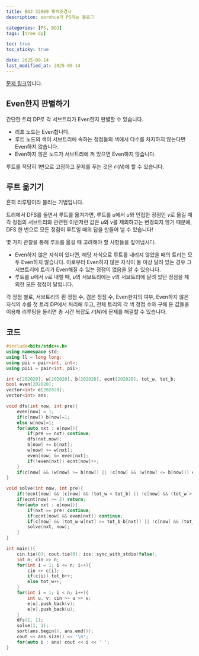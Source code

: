 ```yaml
---
title: BOJ 32869 흑백조경사
description: sorohue가 PS하는 블로그

categories: [PS, BOJ]
tags: [tree dp]

toc: true
toc_sticky: true

date: 2025-09-14
last_modified_at: 2025-09-14
---
```


[문제 링크](https://boj.kr/32869)입니다.

## Even한지 판별하기

간단한 트리 DP로 각 서브트리가 Even한지 판별할 수 있습니다.

- 리프 노드는 Even합니다.
- 루트 노드의 색이 서브트리에 속하는 정점들의 색에서 다수를 차지하지 않는다면 Even하지 않습니다.
- Even하지 않은 노드가 서브트리에 껴 있으면 Even하지 않습니다.

루트를 적당히 1번으로 고정하고 문제를 푸는 것은 $\mathcal{O}(N)$에 할 수 있습니다.

## 루트 옮기기

흔히 리루팅이라 불리는 기법입니다.

트리에서 DFS를 돌면서 루트를 옮겨가면, 루트를 $u$에서 $u$와 인접한 정점인 $v$로 옮길 때 각 정점의 서브트리와 관련된 이런저런 값은 $u$와 $v$를 제외하고는 변경되지 않기 때문에, DFS 한 번으로 모든 정점이 루트일 때의 답을 만들어 낼 수 있습니다!

 몇 가지 관찰을 통해 루트를 옮길 때 고려해야 할 사항들을 짚어냅시다.

- Even하지 않은 자식이 있다면, 해당 자식으로 루트를 내리지 않았을 때의 트리는 모두 Even하지 않습니다. 이로부터 Even하지 않은 자식이 둘 이상 달려 있는 경우 그 서브트리에 트리가 Even해질 수 있는 정점이 없음을 알 수 있습니다.
- 루트를 $u$에서 $v$로 내릴 때, $u$의 서브트리에는 $v$의 서브트리에 달려 있던 정점을 제외한 모든 정점이 달립니다.

각 정점 별로, 서브트리의 흰 정점 수, 검은 정점 수, Even한지의 여부, Even하지 않은 자식의 수를 첫 트리 DP에서 처리해 두고, 전체 트리의 각 색 정점 수와 구해 둔 값들을 이용해 리루팅을 돌리면 총 시간 복잡도 $\mathcal{O}(N)$에 문제를 해결할 수 있습니다.

## 코드

```cpp
#include<bits/stdc++.h>
using namespace std;
using ll = long long;
using pii = pair<int, int>;
using piii = pair<int, pii>;

int c[202020], w[202020], b[202020], ecnt[202020], tot_w, tot_b;
bool even[202020];
vector<int> e[202020];
vector<int> ans;

void dfs(int now, int pre){
	even[now] = 1;
	if(c[now]) b[now]=1;
	else w[now]=1;
	for(auto nxt : e[now]){
		if(pre == nxt) continue;
		dfs(nxt,now);
		b[now] += b[nxt];
		w[now] += w[nxt];
		even[now] &= even[nxt];
		if(!even[nxt]) ecnt[now]++;
	}
	if(c[now] && (w[now] >= b[now]) || !c[now] && (w[now] <= b[now])) even[now] = 0;
}

void solve(int now, int pre){
	if(!ecnt[now] && (c[now] && (tot_w < tot_b) || !c[now] && (tot_w > tot_b))) ans.push_back(now);
	if(ecnt[now] >= 2) return;
	for(auto nxt : e[now]){
		if(nxt == pre) continue;
		if(ecnt[now] && even[nxt]) continue;
		if(c[now] && (tot_w-w[nxt] >= tot_b-b[nxt]) || !c[now] && (tot_w-w[nxt] <= tot_b-b[nxt])) continue;
		solve(nxt, now);
	}
}

int main(){
	cin.tie(0); cout.tie(0); ios::sync_with_stdio(false);
	int n; cin >> n;
	for(int i = 1; i <= n; i++){
		cin >> c[i];
		if(c[i]) tot_b++;
		else tot_w++;
	}
	for(int i = 1; i < n; i++){
		int u, v; cin >> u >> v;
		e[u].push_back(v);
		e[v].push_back(u);
	}
	dfs(1, 1);
	solve(1, 1);
	sort(ans.begin(), ans.end());
	cout << ans.size() << '\n';
	for(auto i : ans) cout << i << ' ';
}
```